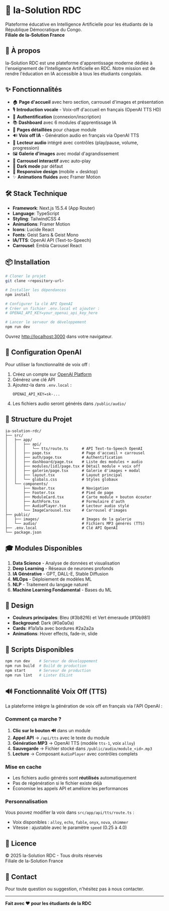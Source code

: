 # 🤖 Ia-Solution RDC

Plateforme éducative en Intelligence Artificielle pour les étudiants de la République Démocratique du Congo.  
**Filiale de Ia-Solution France**

## 🎯 À propos

Ia-Solution RDC est une plateforme d'apprentissage moderne dédiée à l'enseignement de l'Intelligence Artificielle en RDC. Notre mission est de rendre l'éducation en IA accessible à tous les étudiants congolais.

## ✨ Fonctionnalités

- 🏠 **Page d'accueil** avec hero section, carrousel d'images et présentation
- 🎙️ **Introduction vocale** - Voix-off d'accueil en français (OpenAI TTS HD)
- 🔐 **Authentification** (connexion/inscription)
- 📚 **Dashboard** avec 6 modules d'apprentissage IA
- 📖 **Pages détaillées** pour chaque module
- 🔊 **Voix off IA** - Génération audio en français via OpenAI TTS
- 🎵 **Lecteur audio** intégré avec contrôles (play/pause, volume, progression)
- 🖼️ **Galerie d'images** avec modal d'agrandissement
- 🎠 **Carrousel interactif** avec auto-play
- 🌙 **Dark mode** par défaut
- 📱 **Responsive design** (mobile + desktop)
- ✨ **Animations fluides** avec Framer Motion

## 🛠️ Stack Technique

- **Framework**: Next.js 15.5.4 (App Router)
- **Language**: TypeScript
- **Styling**: TailwindCSS 4
- **Animations**: Framer Motion
- **Icons**: Lucide React
- **Fonts**: Geist Sans & Geist Mono
- **IA/TTS**: OpenAI API (Text-to-Speech)
- **Carrousel**: Embla Carousel React

## 📦 Installation

```bash
# Cloner le projet
git clone <repository-url>

# Installer les dépendances
npm install

# Configurer la clé API OpenAI
# Créer un fichier .env.local et ajouter :
# OPENAI_API_KEY=your_openai_api_key_here

# Lancer le serveur de développement
npm run dev
```

Ouvrez [http://localhost:3000](http://localhost:3000) dans votre navigateur.

## 🔑 Configuration OpenAI

Pour utiliser la fonctionnalité de voix off :

1. Créez un compte sur [OpenAI Platform](https://platform.openai.com/)
2. Générez une clé API
3. Ajoutez-la dans `.env.local` :
   ```
   OPENAI_API_KEY=sk-...
   ```
4. Les fichiers audio seront générés dans `/public/audio/`

## 📂 Structure du Projet

```
ia-solution-rdc/
├── src/
│   ├── app/
│   │   ├── api/
│   │   │   └── tts/route.ts      # API Text-to-Speech OpenAI
│   │   ├── page.tsx              # Page d'accueil + carrousel
│   │   ├── auth/page.tsx         # Authentification
│   │   ├── dashboard/page.tsx    # Liste des modules + audio
│   │   ├── modules/[id]/page.tsx # Détail module + voix off
│   │   ├── galerie/page.tsx      # Galerie d'images + modal
│   │   ├── layout.tsx            # Layout principal
│   │   └── globals.css           # Styles globaux
│   └── components/
│       ├── Navbar.tsx            # Navigation
│       ├── Footer.tsx            # Pied de page
│       ├── ModuleCard.tsx        # Carte module + bouton écouter
│       ├── AuthForm.tsx          # Formulaire d'auth
│       ├── AudioPlayer.tsx       # Lecteur audio stylé
│       └── ImageCarousel.tsx     # Carrousel d'images
├── public/
│   ├── images/                   # Images de la galerie
│   └── audio/                    # Fichiers MP3 générés (TTS)
├── .env.local                    # Clé API OpenAI
└── package.json
```

## 🎓 Modules Disponibles

1. **Data Science** - Analyse de données et visualisation
2. **Deep Learning** - Réseaux de neurones profonds
3. **IA Générative** - GPT, DALL-E, Stable Diffusion
4. **MLOps** - Déploiement de modèles ML
5. **NLP** - Traitement du langage naturel
6. **Machine Learning Fondamental** - Bases du ML

## 🎨 Design

- **Couleurs principales**: Bleu (#3b82f6) et Vert émeraude (#10b981)
- **Background**: Dark (#0a0a0a)
- **Cards**: #1a1a1a avec bordures #2a2a2a
- **Animations**: Hover effects, fade-in, slide

## 🚀 Scripts Disponibles

```bash
npm run dev    # Serveur de développement
npm run build  # Build de production
npm start      # Serveur de production
npm run lint   # Linter ESLint
```

## 🔊 Fonctionnalité Voix Off (TTS)

La plateforme intègre la génération de voix off en français via l'API OpenAI :

### Comment ça marche ?

1. **Clic sur le bouton 🔊** dans un module
2. **Appel API** → `/api/tts` avec le texte du module
3. **Génération MP3** → OpenAI TTS (modèle `tts-1`, voix `alloy`)
4. **Sauvegarde** → Fichier stocké dans `/public/audio/module_<id>.mp3`
5. **Lecture** → Composant `AudioPlayer` avec contrôles complets

### Mise en cache

- Les fichiers audio générés sont **réutilisés** automatiquement
- Pas de régénération si le fichier existe déjà
- Économise les appels API et améliore les performances

### Personnalisation

Vous pouvez modifier la voix dans `src/app/api/tts/route.ts` :
- Voix disponibles : `alloy`, `echo`, `fable`, `onyx`, `nova`, `shimmer`
- Vitesse : ajustable avec le paramètre `speed` (0.25 à 4.0)

## 📝 Licence

© 2025 Ia-Solution RDC - Tous droits réservés  
Filiale de Ia-Solution France

## 🤝 Contact

Pour toute question ou suggestion, n'hésitez pas à nous contacter.

---

**Fait avec ❤️ pour les étudiants de la RDC**
